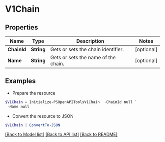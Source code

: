 # V1Chain
## Properties

Name | Type | Description | Notes
------------ | ------------- | ------------- | -------------
**ChainId** | **String** | Gets or sets the chain identifier. | [optional] 
**Name** | **String** | Gets or sets the name of the chain. | [optional] 

## Examples

- Prepare the resource
```powershell
$V1Chain = Initialize-PSOpenAPIToolsV1Chain  -ChainId null `
 -Name null
```

- Convert the resource to JSON
```powershell
$V1Chain | ConvertTo-JSON
```

[[Back to Model list]](../README.md#documentation-for-models) [[Back to API list]](../README.md#documentation-for-api-endpoints) [[Back to README]](../README.md)

